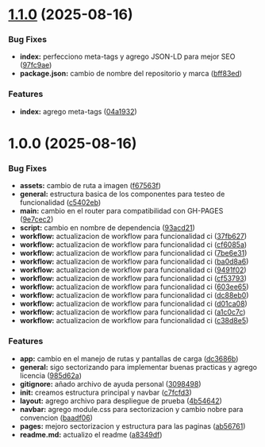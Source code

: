 # [1.1.0](https://github.com/D-Madev/JP3/compare/v1.0.0...v1.1.0) (2025-08-16)


### Bug Fixes

* **index:** perfecciono meta-tags y agrego JSON-LD para mejor SEO ([97fc9ae](https://github.com/D-Madev/JP3/commit/97fc9ae0053b9e8f0c525bb2087008d30ff96bf0))
* **package.json:** cambio de nombre del repositorio y marca ([bff83ed](https://github.com/D-Madev/JP3/commit/bff83ed6705df6e0e8e5103271651ad532ae3179))


### Features

* **index:** agrego meta-tags ([04a1932](https://github.com/D-Madev/JP3/commit/04a193289a48e19e059cfc4eb41d0f5f650b80a1))

# 1.0.0 (2025-08-16)


### Bug Fixes

* **assets:** cambio de ruta a imagen ([f67563f](https://github.com/D-Madev/drakonis/commit/f67563f4428ca731d10aea12380277ee82bdc834))
* **general:** estructura basica de los componentes para testeo de funcionalidad ([c5402eb](https://github.com/D-Madev/drakonis/commit/c5402eb074ba508c01baf3e30dfb7be869e7237a))
* **main:** cambio en el router para compatibilidad con GH-PAGES ([9e7cec2](https://github.com/D-Madev/drakonis/commit/9e7cec263b069214ee00b0fe70a1f5b5b1f106c6))
* **script:** cambio en nombre de dependencia ([93acd21](https://github.com/D-Madev/drakonis/commit/93acd21083d19e8330376bd158b7f06c76b4b340))
* **workflow:** actualizacion de workflow para funcionalidad ci ([37fb627](https://github.com/D-Madev/drakonis/commit/37fb627afb50c8c9bb65b396e19bf8b1ed27aca7))
* **workflow:** actualizacion de workflow para funcionalidad ci ([cf6085a](https://github.com/D-Madev/drakonis/commit/cf6085a5a990dae74e14fa98a8bc06750ae35c85))
* **workflow:** actualizacion de workflow para funcionalidad ci ([7be6e31](https://github.com/D-Madev/drakonis/commit/7be6e3180a3ab7993a636c0094b028a3dc264697))
* **workflow:** actualizacion de workflow para funcionalidad ci ([ba0d8a6](https://github.com/D-Madev/drakonis/commit/ba0d8a6b4990a36f64013c742442c013a6a919be))
* **workflow:** actualizacion de workflow para funcionalidad ci ([9491f02](https://github.com/D-Madev/drakonis/commit/9491f02491b88970bb5f046f14cb7d938ee87f5d))
* **workflow:** actualizacion de workflow para funcionalidad ci ([cf53793](https://github.com/D-Madev/drakonis/commit/cf537930fc37bd6c2b96330162388615d77e6a31))
* **workflow:** actualizacion de workflow para funcionalidad ci ([603ee65](https://github.com/D-Madev/drakonis/commit/603ee65849e059b81b310b808711ab2e49a6f95e))
* **workflow:** actualizacion de workflow para funcionalidad ci ([dc88eb0](https://github.com/D-Madev/drakonis/commit/dc88eb0eed82b6daf9c11576f55bcf47f0d01e2d))
* **workflow:** actualizacion de workflow para funcionalidad ci ([d01ca08](https://github.com/D-Madev/drakonis/commit/d01ca08c3d479b558f664955fdfab2e8cd801f63))
* **workflow:** actualizacion de workflow para funcionalidad ci ([a1c0c7c](https://github.com/D-Madev/drakonis/commit/a1c0c7c0ee1289741511278ba73dbf5f509b8fbc))
* **workflow:** actualizacion de workflow para funcionalidad ci ([c38d8e5](https://github.com/D-Madev/drakonis/commit/c38d8e5bdfddb7b344284d9222bf77b5eae5031c))


### Features

* **app:** cambio en el manejo de rutas y pantallas de carga ([dc3686b](https://github.com/D-Madev/drakonis/commit/dc3686b50e805ed3cebc59a65aa16f2869d23ac8))
* **general:** sigo sectorizando para implementar buenas practicas y agrego licencia ([985d62a](https://github.com/D-Madev/drakonis/commit/985d62aad9e6892cc361b18b24ef4e3bce1628c9))
* **gitignore:** añado archivo de ayuda personal ([3098498](https://github.com/D-Madev/drakonis/commit/30984985b586dfa233256c085def1fcb650db87d))
* **init:** creamos estructura principal y navbar ([c7fcfd3](https://github.com/D-Madev/drakonis/commit/c7fcfd39baa83d1cc5ff2b68bf6bdfc4d9647d9f))
* **layout:** agrego archivo para despliegue de prueba ([4b54642](https://github.com/D-Madev/drakonis/commit/4b5464263cd4e9ebdf1d0daf6d4baa7b36a127d7))
* **navbar:** agrego module.css para sectorizacion y cambio nobre para convencion ([baadf06](https://github.com/D-Madev/drakonis/commit/baadf06adfbf5d196f7cc9979b3e8a8da44720c5))
* **pages:** mejoro sectorizacion y estructura para las paginas ([ab56761](https://github.com/D-Madev/drakonis/commit/ab567617f65c86539f7bdd7cc822be85048954ea))
* **readme.md:** actualizo el readme ([a8349df](https://github.com/D-Madev/drakonis/commit/a8349df1e05552a3212e3d1ea62e0974217897d8))
